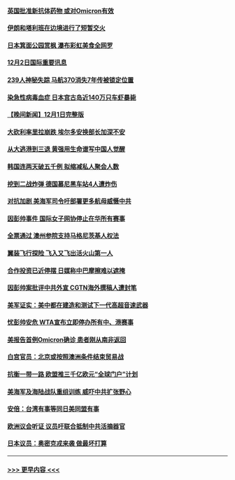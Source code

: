 #### [英国批准新抗体药物 或对Omicron有效](../pages/prog202/a103283194.md?t=12022050) 
#### [伊朗和塔利班在边境进行了短暂交火](../pages/prog202/a103283212.md?t=12022050) 
#### [日本箕面公园赏枫 瀑布彩虹美食全网罗](../pages/prog202/a103283163.md?t=12022050) 
#### [12月2日国际重要讯息](../pages/prog202/a103283159.md?t=12022050) 
#### [239人神秘失踪 马航370消失7年传被锁定位置](../pages/prog202/a103283103.md?t=12022050) 
#### [染急性病毒血症 日本宫古岛近140万只车虾暴毙](../pages/prog202/a103283039.md?t=12022050) 
#### [【晚间新闻】12月1日完整版](../pages/prog202/a103282922.md?t=12022050) 
#### [大砍利率里拉崩跌 埃尔多安换部长加深不安](../pages/prog202/a103282955.md?t=12022050) 
#### [从大逃港到三退 黄强用生命谱写中国人觉醒](../pages/prog202/a103281774.md?t=12022050) 
#### [韩国连两天破五千例 拟缩减私人聚会人数](../pages/prog202/a103282921.md?t=12022050) 
#### [挖到二战炸弹 德国慕尼黑车站4人遭炸伤](../pages/prog202/a103282859.md?t=12022050) 
#### [对抗加剧 美海军司令吁部署更多航母威慑中共](../pages/prog202/a103282771.md?t=12022050) 
#### [因彭帅事件 国际女子网协停止在华所有赛事](../pages/prog202/a103282769.md?t=12022050) 
#### [全票通过 澳州参院支持马格尼茨基人权法](../pages/prog202/a103282730.md?t=12022050) 
#### [翼装飞行探险  飞入又飞出活火山第一人](../pages/prog202/a103282686.md?t=12022050) 
#### [合作投资已近停摆 日媒称中巴摩擦难以遮掩](../pages/prog202/a103282759.md?t=12022050) 
#### [因彭帅案批评中共外宣 CGTN海外撰稿人遭封笔](../pages/prog202/a103282698.md?t=12022050) 
#### [美军证实：美中都在建造和测试下一代高超音速武器](../pages/prog202/a103282638.md?t=12022050) 
#### [忧彭帅安危 WTA宣布立即停办所有中、港赛事](../pages/prog202/a103282652.md?t=12022050) 
#### [美报告首例Omicron确诊 患者刚从南非返回](../pages/prog202/a103282642.md?t=12022050) 
#### [白宫官员：北京或按照澳洲条件结束贸易战](../pages/prog202/a103282501.md?t=12022050) 
#### [抗衡一带一路 欧盟推三千亿欧元“全球门户”计划](../pages/prog202/a103282581.md?t=12022050) 
#### [美海军及海陆战队重组训练 威吓中共扩张野心](../pages/prog202/a103282410.md?t=12022050) 
#### [安倍：台湾有事等同日美同盟有事](../pages/prog202/a103282439.md?t=12022050) 
#### [欧洲议会听证 议员吁联合抵制中共活摘器官](../pages/prog202/a103282442.md?t=12022050) 
#### [日本议员：奥密克戎来袭 做最坏打算](../pages/prog202/a103282413.md?t=12022050) 

----
#### [ >>> 更早内容 <<< ](../indexes/prog202-earlier.md)
